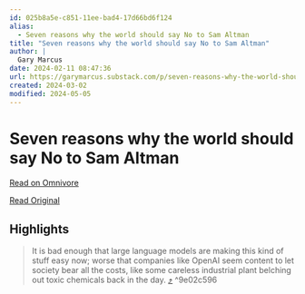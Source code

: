 ```yaml
---
id: 025b8a5e-c851-11ee-bad4-17d66bd6f124
alias:
  - Seven reasons why the world should say No to Sam Altman
title: "Seven reasons why the world should say No to Sam Altman"
author: |
  Gary Marcus
date: 2024-02-11 08:47:36
url: https://garymarcus.substack.com/p/seven-reasons-why-the-world-should
created: 2024-03-02
modified: 2024-05-05
---
```


# Seven reasons why the world should say No to Sam Altman

[Read on Omnivore](https://omnivore.app/me/seven-reasons-why-the-world-should-say-no-to-sam-altman-18d94a8509a)

[Read Original](https://garymarcus.substack.com/p/seven-reasons-why-the-world-should)

## Highlights

> It is bad enough that large language models are making this kind of stuff easy now; worse that companies like OpenAI seem content to let society bear all the costs, like some careless industrial plant belching out toxic chemicals back in the day. [⤴️](https://omnivore.app/me/seven-reasons-why-the-world-should-say-no-to-sam-altman-18d94a8509a#9e02c596-ed2d-4781-89b0-ea2cf1167c9f)  ^9e02c596

